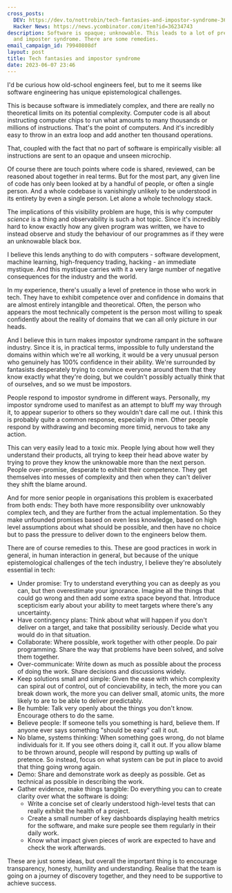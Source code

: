 ```yaml
---
cross_posts:
  DEV: https://dev.to/nottrobin/tech-fantasies-and-impostor-syndrome-3602
  Hacker News: https://news.ycombinator.com/item?id=36234743
description: Software is opaque; unknowable. This leads to a lot of pretence, pressure
  and imposter syndrome. There are some remedies.
email_campaign_id: 79940808df
layout: post
title: Tech fantasies and impostor syndrome
date: 2023-06-07 23:46
---
```


I'd be curious how old-school engineers feel, but to me it seems like software engineering has unique epistemological challenges.

This is because software is immediately complex, and there are really no theoretical limits on its potential complexity. Computer code is all about instructing computer chips to run what amounts to many thousands or millions of instructions. That's the point of computers. And it's incredibly easy to throw in an extra loop and add another ten thousand operations. 

That, coupled with the fact that no part of software is empirically visible: all instructions are sent to an opaque and unseen microchip.

Of course there are touch points where code is shared, reviewed, can be reasoned about together in real terms. But for the most part, any given line of code has only been looked at by a handful of people, or often a single person. And a whole codebase is vanishingly unlikely to be understood in its entirety by even a single person. Let alone a whole technology stack.

The implications of this visibility problem are huge, this is why computer *science* is a thing and observability is such a hot topic. Since it's incredibly hard to know exactly how any given program was written, we have to instead observe and study the behaviour of our programmes as if they were an unknowable black box.

I believe this lends anything to do with computers - software development, machine learning, high-frequency trading, hacking - an immediate mystique. And this mystique carries with it a very large number of negative consequences for the industry and the world.

In my experience, there's usually a level of pretence in those who work in tech. They have to exhibit competence over and confidence in domains that are almost entirely intangible and theoretical. Often, the person who appears the most technically competent is the person most willing to speak confidently about the reality of domains that we can all only picture in our heads.

And I believe this in turn makes impostor syndrome rampant in the software industry. Since it is, in practical terms, impossible to fully understand the domains within which we're all working, it would be a very unusual person who genuinely has 100% confidence in their ability. We're surrounded by fantasists desperately trying to convince everyone around them that they know exactly what they're doing, but we couldn't possibly actually think that of ourselves, and so we must be impostors.

People respond to impostor syndrome in different ways. Personally, my impostor syndrome used to manifest as an attempt to bluff my way through it, to appear superior to others so they wouldn't dare call me out. I think this is probably quite a common response, especially in men. Other people respond by withdrawing and becoming more timid, nervous to take any action.

This can very easily lead to a toxic mix. People lying about how well they understand their products, all trying to keep their head above water by trying to prove they know the unknowable more than the next person. People over-promise, desperate to exhibit their competence. They get themselves into messes of complexity and then when they can't deliver they shift the blame around.

And for more senior people in organisations this problem is exacerbated from both ends: They both have more responsibility over unknowably complex tech, and they are further from the actual implementation. So they make unfounded promises based on even less knowledge, based on high level assumptions about what should be possible, and then have no choice but to pass the pressure to deliver down to the engineers below them.

There are of course remedies to this. These are good practices in work in general, in human interaction in general, but because of the unique epistemological challenges of the tech industry, I believe they're absolutely essential in tech:

- Under promise: Try to understand everything you can as deeply as you can, but then overestimate your ignorance. Imagine all the things that could go wrong and then add some extra space beyond that. Introduce scepticism early about your ability to meet targets where there's any uncertainty.
- Have contingency plans: Think about what will happen if you don't deliver on a target, and take that possibility seriously. Decide what you would do in that situation.
- Collaborate: Where possible, work together with other people. Do pair programming. Share the way that problems have been solved, and solve them together.
- Over-communicate: Write down as much as possible about the process of doing the work. Share decisions and discussions widely.
- Keep solutions small and simple: Given the ease with which complexity can spiral out of control, out of concievability, in tech, the more you can break down work, the more you can deliver small, atomic units, the more likely to are to be able to deliver predictably.
- Be humble: Talk very openly about the things you don't know. Encourage others to do the same.
- Believe people: If someone tells you something is hard, believe them. If anyone ever says something "should be easy" call it out.
- No blame, systems thinking: When something goes wrong, do not blame individuals for it. If you see others doing it, call it out. If you allow blame to be thrown around, people will respond by putting up walls of pretence. So instead, focus on what system can be put in place to avoid that thing going wrong again.
- Demo: Share and demonstrate work as deeply as possible. Get as technical as possible in describing the work.
- Gather evidence, make things tangible: Do everything you can to create clarity over what the software is doing:
  - Write a concise set of clearly understood high-level tests that can really exhibit the health of a project.
  - Create a small number of key dashboards displaying health metrics for the software, and make sure people see them regularly in their daily work.
  - Know what impact given pieces of work are expected to have and check the work afterwards.

These are just some ideas, but overall the important thing is to encourage transparency, honesty, humility and understanding. Realise that the team is going on a journey of discovery together, and they need to be supportive to achieve success.